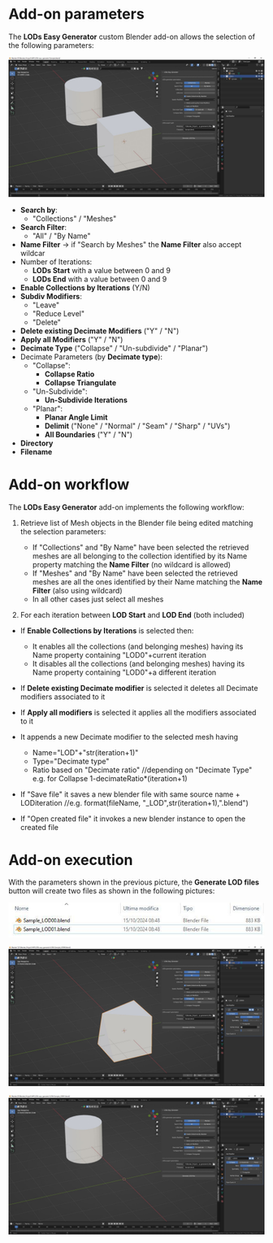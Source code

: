 # Add-on parameters

The **LODs Easy Generator** custom Blender add-on allows the selection of the following parameters:

![Parameters](./images/Parameters.jpg)

- **Search by**:
  - "Collections" / "Meshes"
- **Search Filter**:
  - "All" / "By Name"
- **Name Filter** -> if "Search by Meshes" the **Name Filter** also accept wildcar
- Number of Iterations:
  - **LODs Start** with a value between 0 and 9
  - **LODs End** with a value between 0 and 9
- **Enable Collections by Iterations** (Y/N)
- **Subdiv Modifiers**:
  - "Leave"
  - "Reduce Level"
  - "Delete"
- **Delete existing Decimate Modifiers** ("Y" / "N")
- **Apply all Modifiers** ("Y" / "N")
- **Decimate Type** ("Collapse" / "Un-subdivide" / "Planar")
- Decimate Parameters (by **Decimate type**):
  - "Collapse":
    - **Collapse Ratio**
    - **Collapse Triangulate**
  - "Un-Subdivide":
    - **Un-Subdivide Iterations**
  - "Planar":
    - **Planar Angle Limit** 
    - **Delimit** ("None" / "Normal" / "Seam" / "Sharp" / "UVs")
    - **All Boundaries** ("Y" / "N")
- **Directory**
- **Filename**

# Add-on workflow
The **LODs Easy Generator** add-on implements the following workflow:
1. Retrieve list of Mesh objects in the Blender file being edited matching the selection parameters:
   - If "Collections" and "By Name" have been selected the retrieved meshes are all belonging to the collection identified by its Name property matching the **Name Filter** (no wildcard is allowed)
   - If "Meshes" and "By Name" have been selected the retrieved meshes are all the ones identified by their Name matching the **Name Filter** (also using wildcard)
   - In all other cases just select all meshes

2. For each iteration between **LOD Start** and **LOD End** (both included)
  - If **Enable Collections by Iterations** is selected then:
    - It enables all the collections (and belonging meshes) having its Name property containing "LOD0"+current iteration
    - It disables all the collections (and belonging meshes) having its Name property containing "LOD0"+a different iteration

  - If **Delete existing Decimate modifier** is selected it deletes all Decimate modifiers associated to it

  - If **Apply all modifiers** is selected it applies all the modifiers associated to it

  - It appends a new Decimate modifier to the selected mesh having
    - Name="LOD"+"str(iteration+1)"
    - Type="Decimate type"
    - Ratio based on "Decimate ratio"   //depending on "Decimate Type" e.g. for Collapse 1-decimateRatio*(iteration+1) 

- If "Save file" it saves a new blender file with same source name + LODiteration   //e.g. format(fileName, "_LOD",str(iteration+1),".blend")
- If "Open created file" it invokes a new blender instance to open the created file

# Add-on execution
With the parameters shown in the previous picture, the **Generate LOD files** button will create two files as shown in the following pictures:

![LODSfiles](./images/LODs_files.jpg)

![LODsIteration0](./images/LODs_Iteration_0.jpg)

![LODsIteration1](./images/LODs_Iteration_1.jpg)
